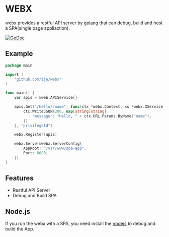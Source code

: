WEBX
====
webx provides a restful API server by [golang](https://golang.org/) that can debug, build and host a SPA(single page appliaction).

[![GoDoc](https://godoc.org/github.com/ije/webx?status.svg)](https://godoc.org/github.com/ije/webx)


Example
-------
```go
package main

import (
	"github.com/ije/webx"
)

func main() {
	var apis = &web.APIService{}

	apis.Get("/hello/:name", func(ctx *webx.Context, xs *webx.XService) {
		ctx.WriteJSON(200, map[string]string{
			"message": "Hello, " + ctx.URL.Params.ByName("name"),
		})
	}, "privilegeId")

	webx.Register(apis)

	webx.Serve(&webx.ServerConfig{
		AppRoot: "/var/www/spa-app",
		Port: 8080,
	})
}
```


Features
--------
* Restful API Server
* Debug and Build SPA


Node.js
-------
If you run the webx with a SPA, you need install the [nodejs](https://nodejs.org/) to debug and build the App.
